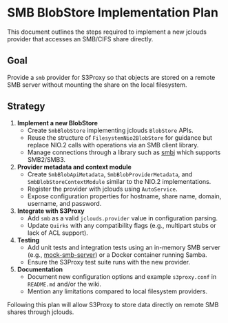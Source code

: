 # SMB BlobStore Implementation Plan

This document outlines the steps required to implement a new jclouds provider that accesses an SMB/CIFS share directly.

## Goal
Provide a `smb` provider for S3Proxy so that objects are stored on a remote SMB server without mounting the share on the local filesystem.

## Strategy
1. **Implement a new BlobStore**
   - Create `SmbBlobStore` implementing jclouds `BlobStore` APIs.
   - Reuse the structure of `FilesystemNio2BlobStore` for guidance but replace NIO.2 calls with operations via an SMB client library.
   - Manage connections through a library such as [smbj](https://github.com/hierynomus/smbj) which supports SMB2/SMB3.
2. **Provider metadata and context module**
   - Create `SmbBlobApiMetadata`, `SmbBlobProviderMetadata`, and `SmbBlobStoreContextModule` similar to the NIO.2 implementations.
   - Register the provider with jclouds using `AutoService`.
   - Expose configuration properties for hostname, share name, domain, username, and password.
3. **Integrate with S3Proxy**
   - Add `smb` as a valid `jclouds.provider` value in configuration parsing.
   - Update `Quirks` with any compatibility flags (e.g., multipart stubs or lack of ACL support).
4. **Testing**
   - Add unit tests and integration tests using an in-memory SMB server (e.g., [mock-smb-server](https://github.com/hierynomus/smbj-rpc/tree/master/mssmbj)) or a Docker container running Samba.
   - Ensure the S3Proxy test suite runs with the new provider.
5. **Documentation**
   - Document new configuration options and example `s3proxy.conf` in `README.md` and/or the wiki.
   - Mention any limitations compared to local filesystem providers.

Following this plan will allow S3Proxy to store data directly on remote SMB shares through jclouds.
